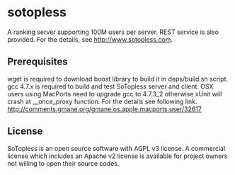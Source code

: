 sotopless
=========

A ranking server supporting 100M users per server. REST service is also provided.
For the details, see http://www.sotopless.com.


Prerequisites
-------------
wget is required to download boost library to build it in deps/build.sh script.
gcc 4.7.x is required to build and test SoTopless server and client.
OSX users using MacPorts need to upgrade gcc to 4.7.3_2 otherwise xUnit will crash at __once_proxy function. For the details see following link.
http://comments.gmane.org/gmane.os.apple.macports.user/32617

License
-------
SoTopless is an open source software with AGPL v3 license. A commercial license which includes an Apache v2 license is available for project owners not willing to open their source codes.

